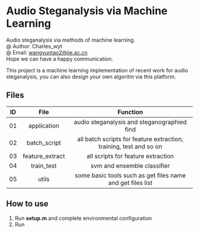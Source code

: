 # Audio Steganalysis via Machine Learning
Audio steganalysis via methods of machine learning.<br>
@ Author: Charles_wyt<br>
@ Email: wangyuntao2@iie.ac.cn <br>
Hope we can have a happy communication.

This project is a machine learning implementation of recent work for audio steganalysis, you can also design your own algoritm via this platform.

## Files
ID | File | Function 
:-:| :-:  | :-:
01 | application     | audio steganalysis and steganographied find
02 | batch_script    | all batch scripts for feature extraction, training, test and so on
03 | feature_extract | all scripts for feature extraction
04 | train_test      | svm and ensemble classifier
05 | utils			 | some basic tools such as get files name and get files list

## How to use
1. Run **setup.m** and complete environmental configuration
2. Run 
